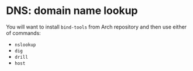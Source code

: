 # DNS: domain name lookup

You will want to install `bind-tools` from Arch repository and then use either of commands:
  - `nslookup`
  - `dig`
  - `drill`
  - `host`



